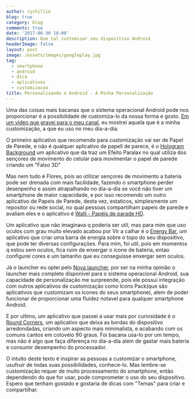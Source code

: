 ```yaml
---
author: rychillie
blog: true
category: blog
comments: true
date: '2017-06-30 18:00'
description: Que tal customizar seu dispositivo Android
headerImage: false
layout: post
image: /assets/images/googleplay.jpg
tag:
  - smartphone
  - android
  - dica
  - aplicativos
  - customizacao
title: Personalizando o Android - A Minha Personalização
---
```


<p>Uma das coisas mais bacanas que o sistema operacional Android pode nos proporcionar é a possibilidade de customiza-lo da nossa forma e gosto. <a href="https://youtu.be/QJVLgTLCVxI" target="_blank">Em um video que gravei para o meu canal</a>, eu mostrei aquela que é a minha customização, a que eu uso no meu dia-a-dia.</p>

<p>O primeiro aplicativo que recomendo para customização vai ser de Papel de Parede, e não é qualquer aplicativo de papell de parece, é o <a href="http://adf.ly/1nCjhu" target="_blank">Hologram Background</a> um aplicativo que da traz um Efeito Paralax no qual utiliza dos sençores de movimento do celular para movimentar o papel de parede criando um "Falso 3D"</p>

<p>Mas nem tudo é Flores, pois ao utilizar sençores de movimento a bateria pode ser drenada com mais facilidade, fazendo o smartphone perder desenpenho e assim atrapalhando no dia-a-dia se você não tiver um smartphone de maior capacidade, e por isso recomendo um outro aplicativo de Papeis de Parede, desta vez, estaticos, simplesmente um repositor ou rede social, no qual pessoas compartilham papeis de parede e avaliam eles e o aplicativo é <a href="http://adf.ly/1nCjjB" target="_blank">Walli - Papéis de parade HD</a>.</p>

<p>Um aplicativo que não imaginava q poderia ser util, mas para mim que uso oculos com grau muito elevado acabou por Vir a calhar é o <a href="http://adf.ly/1nCjsU" target="_blank">Energy Bar</a>, um aplicativo que criar uma barra de energia sobre o topo do seu dispositivo, que pode ter diversas configurações. Para mim, foi util, pois em momentos q estou sem oculos, fica ruim de enxergar o icone de bateria, entao configurei cores e um tamanho que eu conseguisse enxergar sem oculos.</p>

<p>Já o launcher eu optei pelo  <a href="http://adf.ly/1nCk3A" target="_blank">Nova launcher</a>, por ser na minha opinião o launcher mais completo disponivel para o sistema operacional Android, sua capacidade de personalização me surpreende, pois ele possui integração com outros aplicativos de customizaçào como Icons Pack(que são aplicativos que customizam os icones do seus smartphone), alem de poder funcionar de proporcionar uma fluidez notavel para qualquer smartphone Android.</p>

<p>E por ultimo, um aplicativo que passei a usar mais por curiosidade é o <a href="http://adf.ly/1nCkEnrou" target="_blank">Round Corners</a>, um aplicativo que deixa as bordas do dispositivo arredondadas, criando um aspecto mais minimalista, e acabando com os comuns cantos em cotovelo 90 graus. Foi bacana usa-lo por um tempo, mas não é algo que faça diferença no dia-a-dia alem de gastar mais bateria e consumir desempenho do processador.</p>

<p> O intuito deste texto é inspirar as pessoas a customizar o smartphone, usufruir de todas suas possibilidades, conhece-lo. Mas lembre-se customização requer de muito processamento do smartphone, então dependendo do que for usar, pode comprometer o uso do seu dispositivo. Espero que tenham gostado e gostaria de dicas com "Temas" para criar e compartilhar.</p>
